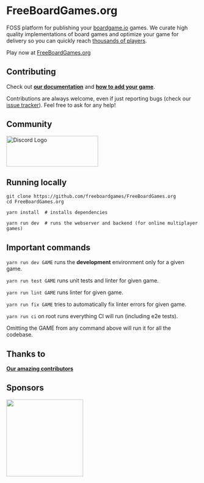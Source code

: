 # FreeBoardGames.org

FOSS platform for publishing your [boardgame.io](https://boardgame.io) games. We curate high quality implementations of board games and optimize your game for delivery so you can quickly reach [thousands of players](https://stats.freeboardgames.org).

Play now at [FreeBoardGames.org](https://FreeBoardGames.org/)

## Contributing

Check out [**our documentation**](https://www.freeboardgames.org/docs/) and [**how to add your game**](https://www.freeboardgames.org/docs/?path=/docs/documentation-getting-started-adding-a-new-game--page).

Contributions are always welcome, even if just reporting bugs (check our [issue tracker](https://github.com/freeboardgames/FreeBoardGames.org/issues)). Feel free to ask for any help!

## Community

<a href="https://discord.gg/AaE6n3n" target="_blank"><img src="https://discordapp.com/assets/fc0b01fe10a0b8c602fb0106d8189d9b.png" alt="Discord Logo" width="240" height="80" /></a>

## Running locally

```
git clone https://github.com/freeboardgames/FreeBoardGames.org
cd FreeBoardGames.org

yarn install  # installs dependencies

yarn run dev  # runs the webserver and backend (for online multiplayer games)
```

## Important commands

`yarn run dev GAME` runs the **development** environment only for a given game.

`yarn run test GAME` runs unit tests and linter for given game.

`yarn run lint GAME` runs linter for given game.

`yarn run fix GAME` tries to automatically fix linter errors for given game.

`yarn run ci` on root runs everything CI will run (including e2e tests).

Omitting the GAME from any command above will run it for all the codebase.

##  Thanks to

[**Our amazing contributors**](https://www.FreeBoardGames.org/about)

##  Sponsors
<a href="https://www.digitalocean.com/?refcode=af34c68fe9d9&utm_campaign=Referral_Invite&utm_medium=Referral_Program&utm_source=badge">
  <img src="https://opensource.nyc3.cdn.digitaloceanspaces.com/attribution/assets/PoweredByDO/DO_Powered_by_Badge_blue.svg" width="201px">
</a>
